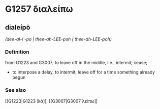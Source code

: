 # G1257 διαλείπω

## dialeípō

_(dee-al-i'-po | thee-ah-LEE-poh | thee-ah-LEE-poh)_

### Definition

from G1223 and G3007; to leave off in the middle, i.e., intermit; cease; 

- to interpose a delay, to intermit, leave off for a time something already begun

### See also

[[G1223|G1223 διά]], [[G3007|G3007 λείπω]]
